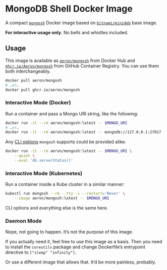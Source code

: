 # MongoDB Shell Docker Image

A compact [`mongosh`](https://docs.mongodb.com/mongodb-shell/) Docker image based on
[`bitnami/minideb`](https://hub.docker.com/r/bitnami/minideb) base image.

**For interactive usage only**. No bells and whistles included.

## Usage

This image is available as [`aeron/mongosh`](https://hub.docker.com/r/aeron/mongosh)
from Docker Hub and
[`ghcr.io/Aeron/mongosh`](https://github.com/Aeron/mongosh-docker/pkgs/container/mongosh)
from GitHub Container Registry. You can use them both interchangeably.

```sh
docker pull aeron/mongosh
# …or…
docker pull ghcr.io/aeron/mongosh
```

### Interactive Mode (Docker)

Run a container and pass a Mongo URI string, like the following:

```sh
docker run -it --rm aeron/mongosh:latest -- $MONGO_URI
# …or…
docker run -it --rm aeron/mongosh:latest -- mongodb://127.0.0.1:27017
```

Any [CLI options](https://docs.mongodb.com/mongodb-shell/reference/options/) `mongosh`
supports could be provided alike:

```sh
docker run -it --rm aeron/mongosh:latest -- $MONGO_URI \
    --quiet \
    --eval 'db.serverStatus()'
```

### Interactive Mode (Kubernetes)

Run a container inside a Kube cluster in a similar manner:

```sh
kubectl run mongosh --rm --tty -i --restart='Never' \
    --image aeron/mongosh:latest -- $MONGO_URI
```

CLI options and everything else is the same here.

### Daemon Mode

Nope, not going to happen. It’s not the purpose of this image.

If you actually need it, feel free to use this image as a basis. Then you need to
install the `coreutils` package and change Dockerfile’s entrypoint directive to
`["sleep" "infinity"]`.

Or use a different image that allows that. It’d be more painless, probably.
